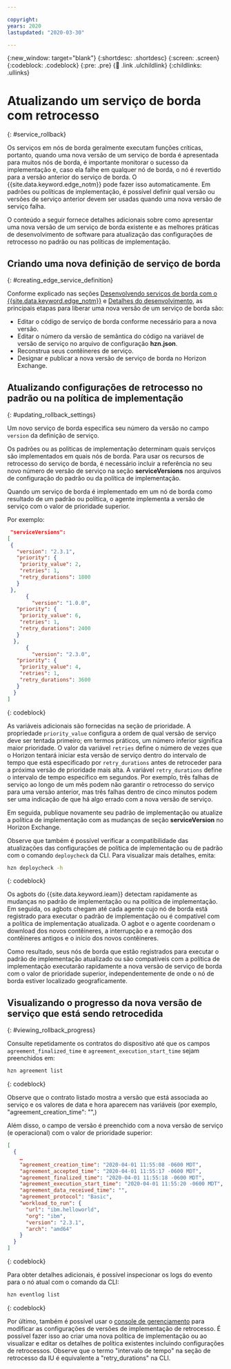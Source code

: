 ```yaml
---

copyright:
years: 2020
lastupdated: "2020-03-30"

---
```


{:new_window: target="blank"}
{:shortdesc: .shortdesc}
{:screen: .screen}
{:codeblock: .codeblock}
{:pre: .pre}
{:child: .link .ulchildlink}
{:childlinks: .ullinks}

# Atualizando um serviço de borda com retrocesso
{: #service_rollback}

Os serviços em nós de borda geralmente executam funções críticas, portanto, quando uma nova versão de um serviço de borda é apresentada para muitos nós de borda, é importante monitorar o sucesso da implementação e, caso ela falhe em qualquer nó de borda, o nó é revertido para a versão anterior do serviço de borda. O {{site.data.keyword.edge_notm}} pode fazer isso automaticamente. Em padrões ou políticas de implementação, é possível definir qual versão ou versões de serviço anterior devem ser usadas quando uma nova versão de serviço falha.

O conteúdo a seguir fornece detalhes adicionais sobre como apresentar uma nova versão de um serviço de borda existente e as melhores práticas de desenvolvimento de software para atualização das configurações de retrocesso no padrão ou nas políticas de implementação.

## Criando uma nova definição de serviço de borda
{: #creating_edge_service_definition}

Conforme explicado nas seções [Desenvolvendo serviços de borda com o {{site.data.keyword.edge_notm}}](../developing/developing.md) e [Detalhes do desenvolvimento](../developing/developing_details.md), as principais etapas para liberar uma nova versão de um serviço de borda são:

- Editar o código de serviço de borda conforme necessário para a nova versão.
- Editar o número da versão de semântica do código na variável de versão de serviço no arquivo de configuração **hzn.json**.
- Reconstrua seus contêineres de serviço.
- Designar e publicar a nova versão de serviço de borda no Horizon Exchange.

## Atualizando configurações de retrocesso no padrão ou na política de implementação
{: #updating_rollback_settings}

Um novo serviço de borda especifica seu número da versão no campo `version` da definição de serviço.  

Os padrões ou as políticas de implementação determinam quais serviços são implementados em quais nós de borda. Para
usar os recursos de retrocesso do serviço de borda, é necessário incluir a referência no seu novo número de versão de serviço na seção **serviceVersions** nos arquivos de configuração do padrão ou da política de implementação.

Quando um serviço de borda é implementado em um nó de borda como resultado de um padrão ou política, o agente implementa a versão de serviço com o valor de prioridade superior.

Por exemplo:

```json
 "serviceVersions": 
[
 {
   "version": "2.3.1",
   "priority": {
    "priority_value": 2,
    "retries": 1,
    "retry_durations": 1800
   }
 },
      {
        "version": "1.0.0",
   "priority": {
    "priority_value": 6,
    "retries": 1,
    "retry_durations": 2400
   }
  },
      {
        "version": "2.3.0",
   "priority": {
    "priority_value": 4,
    "retries": 1,
    "retry_durations": 3600
   }
  }
]
```
{: codeblock}

As variáveis adicionais são fornecidas na seção de prioridade. A propriedade `priority_value` configura a ordem de qual versão de serviço deve ser tentada primeiro; em termos práticos, um número inferior significa maior prioridade. O valor da variável `retries` define o número de vezes que o Horizon tentará iniciar esta versão de serviço dentro do intervalo de tempo que está especificado por `retry_durations` antes de retroceder para a próxima versão de prioridade mais alta. A variável `retry_durations` define o intervalo de tempo específico em segundos. Por exemplo, três falhas de serviço ao longo de um mês podem não garantir o retrocesso do serviço para uma versão anterior, mas três falhas dentro de cinco minutos podem ser uma indicação de que há algo errado com a nova versão de serviço.

Em seguida, publique novamente seu padrão de implementação ou atualize a política de implementação com as mudanças de seção **serviceVersion** no Horizon Exchange.

Observe que também é possível verificar a compatibilidade das atualizações das configurações de política de implementação ou de padrão com o comando `deploycheck` da CLI. Para visualizar mais detalhes, emita: 

```bash
hzn deploycheck -h
```
{: codeblock}

Os agbots do {{site.data.keyword.ieam}} detectam rapidamente as mudanças no padrão de implementação ou na política de implementação. Em seguida, os agbots chegam até cada agente cujo nó de borda está registrado para executar o padrão de implementação ou é compatível com a política de implementação atualizada. O agbot e o agente coordenam o download dos novos contêineres, a interrupção e a remoção dos contêineres antigos e o início dos novos contêineres.

Como resultado, seus nós de borda que estão registrados para executar o padrão de implementação atualizado ou são compatíveis com a política de implementação executarão rapidamente a nova versão de serviço de borda com o valor de prioridade superior, independentemente de onde o nó de borda estiver localizado geograficamente.  

## Visualizando o progresso da nova versão de serviço que está sendo retrocedida
{: #viewing_rollback_progress}

Consulte repetidamente os contratos do dispositivo até que os campos `agreement_finalized_time` e `agreement_execution_start_time` sejam preenchidos em: 

```bash
hzn agreement list
```
{: codeblock}

Observe que o contrato listado mostra a versão que está associada ao serviço e os valores de data e hora aparecem nas variáveis (por exemplo, "agreement_creation_time": "",)

Além disso, o campo de versão é preenchido com a nova versão de serviço (e operacional) com o valor de prioridade superior:

```json
[
  {
    …
    "agreement_creation_time": "2020-04-01 11:55:08 -0600 MDT",
    "agreement_accepted_time": "2020-04-01 11:55:17 -0600 MDT",
    "agreement_finalized_time": "2020-04-01 11:55:18 -0600 MDT",
    "agreement_execution_start_time": "2020-04-01 11:55:20 -0600 MDT",
    "agreement_data_received_time": "",
    "agreement_protocol": "Basic",
    "workload_to_run": {
      "url": "ibm.helloworld",
      "org": "ibm",
      "version": "2.3.1",
      "arch": "amd64"
    }
  }
]
```
{: codeblock}

Para obter detalhes adicionais, é possível inspecionar os logs do evento para o nó atual com o comando da CLI:

```bash
hzn eventlog list
```
{: codeblock}

Por último, também é possível usar o [console de gerenciamento](../getting_started/accessing_ui.md) para modificar as configurações de versões de implementação de retrocesso. É possível fazer isso ao criar uma nova política de implementação ou ao visualizar e editar os detalhes de política existentes incluindo configurações de retrocessos. Observe que o termo "intervalo de tempo" na seção de retrocesso da IU é equivalente a "retry_durations" na CLI.
